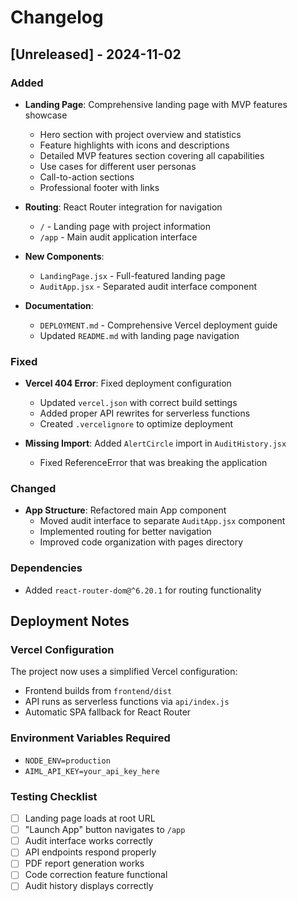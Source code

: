 # Changelog

## [Unreleased] - 2024-11-02

### Added
- **Landing Page**: Comprehensive landing page with MVP features showcase
  - Hero section with project overview and statistics
  - Feature highlights with icons and descriptions
  - Detailed MVP features section covering all capabilities
  - Use cases for different user personas
  - Call-to-action sections
  - Professional footer with links
  
- **Routing**: React Router integration for navigation
  - `/` - Landing page with project information
  - `/app` - Main audit application interface
  
- **New Components**:
  - `LandingPage.jsx` - Full-featured landing page
  - `AuditApp.jsx` - Separated audit interface component
  
- **Documentation**:
  - `DEPLOYMENT.md` - Comprehensive Vercel deployment guide
  - Updated `README.md` with landing page navigation

### Fixed
- **Vercel 404 Error**: Fixed deployment configuration
  - Updated `vercel.json` with correct build settings
  - Added proper API rewrites for serverless functions
  - Created `.vercelignore` to optimize deployment
  
- **Missing Import**: Added `AlertCircle` import in `AuditHistory.jsx`
  - Fixed ReferenceError that was breaking the application

### Changed
- **App Structure**: Refactored main App component
  - Moved audit interface to separate `AuditApp.jsx` component
  - Implemented routing for better navigation
  - Improved code organization with pages directory

### Dependencies
- Added `react-router-dom@^6.20.1` for routing functionality

## Deployment Notes

### Vercel Configuration
The project now uses a simplified Vercel configuration:
- Frontend builds from `frontend/dist`
- API runs as serverless functions via `api/index.js`
- Automatic SPA fallback for React Router

### Environment Variables Required
- `NODE_ENV=production`
- `AIML_API_KEY=your_api_key_here`

### Testing Checklist
- [ ] Landing page loads at root URL
- [ ] "Launch App" button navigates to `/app`
- [ ] Audit interface works correctly
- [ ] API endpoints respond properly
- [ ] PDF report generation works
- [ ] Code correction feature functional
- [ ] Audit history displays correctly
